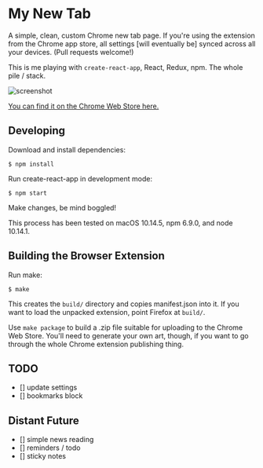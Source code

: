 # My New Tab

A simple, clean, custom Chrome new tab page. If you're using the extension from the Chrome app store, all settings [will eventually be] synced across all your devices. (Pull requests welcome!)

This is me playing with `create-react-app`, React, Redux, npm. The whole pile / stack.

![screenshot](https://github.com/abachman/my-new-tab/blob/main/assets/screenshot.png)

[You can find it on the Chrome Web Store here.](https://chrome.google.com/webstore/detail/my-new-tab/gpneodfkmdkgoakeelnklgmcgohmdcpn)

## Developing

Download and install dependencies:

    $ npm install

Run create-react-app in development mode:

    $ npm start

Make changes, be mind boggled!

This process has been tested on macOS 10.14.5, npm 6.9.0, and node 10.14.1.

## Building the Browser Extension

Run make:

    $ make

This creates the `build/` directory and copies manifest.json into it. If you want to load the unpacked extension, point Firefox at `build/`.

Use `make package` to build a .zip file suitable for uploading to the Chrome Web Store. You'll need to generate your own art, though, if you want to go through the whole Chrome extension publishing thing.

## TODO

- [] update settings
- [] bookmarks block

## Distant Future

- [] simple news reading
- [] reminders / todo
- [] sticky notes
